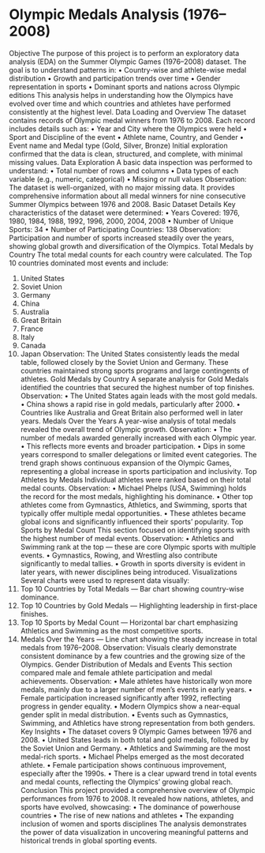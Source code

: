 # Olympic Medals Analysis (1976–2008)
Objective
The purpose of this project is to perform an exploratory data analysis (EDA) on the Summer Olympic Games (1976–2008) dataset.
The goal is to understand patterns in:
•	Country-wise and athlete-wise medal distribution
•	Growth and participation trends over time
•	Gender representation in sports
•	Dominant sports and nations across Olympic editions
This analysis helps in understanding how the Olympics have evolved over time and which countries and athletes have performed consistently at the highest level.
Data Loading and Overview
The dataset contains records of Olympic medal winners from 1976 to 2008.
Each record includes details such as:
•	Year and City where the Olympics were held
•	Sport and Discipline of the event
•	Athlete name, Country, and Gender
•	Event name and Medal type (Gold, Silver, Bronze)
Initial exploration confirmed that the data is clean, structured, and complete, with minimal missing values.
 Data Exploration
A basic data inspection was performed to understand:
•	Total number of rows and columns
•	Data types of each variable (e.g., numeric, categorical)
•	Missing or null values
Observation:
The dataset is well-organized, with no major missing data.
It provides comprehensive information about all medal winners for nine consecutive Summer Olympics between 1976 and 2008.
 Basic Dataset Details
Key characteristics of the dataset were determined:
•	Years Covered: 1976, 1980, 1984, 1988, 1992, 1996, 2000, 2004, 2008
•	Number of Unique Sports: 34
•	Number of Participating Countries: 138
Observation:
Participation and number of sports increased steadily over the years, showing global growth and diversification of the Olympics.
 Total Medals by Country
The total medal counts for each country were calculated.
The Top 10 countries dominated most events and include:
1.	United States
2.	Soviet Union
3.	Germany
4.	China
5.	Australia
6.	Great Britain
7.	France
8.	Italy
9.	Canada
10.	Japan
Observation:
The United States consistently leads the medal table, followed closely by the Soviet Union and Germany.
These countries maintained strong sports programs and large contingents of athletes.
Gold Medals by Country
A separate analysis for Gold Medals identified the countries that secured the highest number of top finishes.
Observation:
•	The United States again leads with the most gold medals.
•	China shows a rapid rise in gold medals, particularly after 2000.
•	Countries like Australia and Great Britain also performed well in later years.
 Medals Over the Years
A year-wise analysis of total medals revealed the overall trend of Olympic growth.
Observation:
•	The number of medals awarded generally increased with each Olympic year.
•	This reflects more events and broader participation.
•	Dips in some years correspond to smaller delegations or limited event categories.
The trend graph shows continuous expansion of the Olympic Games, representing a global increase in sports participation and inclusivity.
 Top Athletes by Medals
Individual athletes were ranked based on their total medal counts.
Observation:
•	Michael Phelps (USA, Swimming) holds the record for the most medals, highlighting his dominance.
•	Other top athletes come from Gymnastics, Athletics, and Swimming, sports that typically offer multiple medal opportunities.
•	These athletes became global icons and significantly influenced their sports’ popularity.
 Top Sports by Medal Count
This section focused on identifying sports with the highest number of medal events.
Observation:
•	Athletics and Swimming rank at the top — these are core Olympic sports with multiple events.
•	Gymnastics, Rowing, and Wrestling also contribute significantly to medal tallies.
•	Growth in sports diversity is evident in later years, with newer disciplines being introduced.
 Visualizations
Several charts were used to represent data visually:
1.	Top 10 Countries by Total Medals — Bar chart showing country-wise dominance.
2.	Top 10 Countries by Gold Medals — Highlighting leadership in first-place finishes.
3.	Top 10 Sports by Medal Count — Horizontal bar chart emphasizing Athletics and Swimming as the most competitive sports.
4.	Medals Over the Years — Line chart showing the steady increase in total medals from 1976–2008.
Observation:
Visuals clearly demonstrate consistent dominance by a few countries and the growing size of the Olympics.
Gender Distribution of Medals and Events
This section compared male and female athlete participation and medal achievements.
Observation:
•	Male athletes have historically won more medals, mainly due to a larger number of men’s events in early years.
•	Female participation increased significantly after 1992, reflecting progress in gender equality.
•	Modern Olympics show a near-equal gender split in medal distribution.
•	Events such as Gymnastics, Swimming, and Athletics have strong representation from both genders.
Key Insights
•	The dataset covers 9 Olympic Games between 1976 and 2008.
•	United States leads in both total and gold medals, followed by the Soviet Union and Germany.
•	Athletics and Swimming are the most medal-rich sports.
•	Michael Phelps emerged as the most decorated athlete.
•	Female participation shows continuous improvement, especially after the 1990s.
•	There is a clear upward trend in total events and medal counts, reflecting the Olympics’ growing global reach.
Conclusion
This project provided a comprehensive overview of Olympic performances from 1976 to 2008.
It revealed how nations, athletes, and sports have evolved, showcasing:
•	The dominance of powerhouse countries
•	The rise of new nations and athletes
•	The expanding inclusion of women and sports disciplines
The analysis demonstrates the power of data visualization in uncovering meaningful patterns and historical trends in global sporting events.

